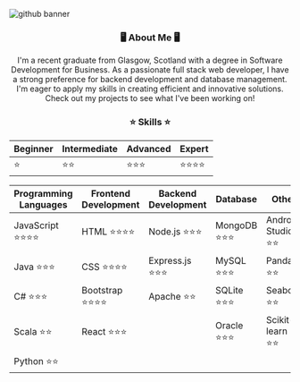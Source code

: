 ![github banner](https://github.com/YungJoshyyy/YungJoshyyy/assets/42492297/e24c88e2-7347-4ec6-b8fa-a3fac31fdf14)
<div align="center">
<h3>🖥️ About Me 🖥️</h3>
<p>I'm a recent graduate from Glasgow, Scotland with a degree in Software Development for Business. As a passionate full stack web developer, I have a strong preference for backend development and database management. I'm eager to apply my skills in creating efficient and innovative solutions. Check out my projects to see what I've been working on!</p>


<h3>⭐ Skills ⭐</h3>

| Beginner | Intermediate | Advanced | Expert |
|----------|--------------|----------|--------|
|    ⭐   |     ⭐⭐    |  ⭐⭐⭐ |⭐⭐⭐⭐|

| Programming Languages | Frontend Development | Backend Development | Database | Other |
|-----------------------|----------------------|---------------------|----------|-------|
| JavaScript ⭐⭐⭐⭐ | HTML ⭐⭐⭐⭐     | Node.js ⭐⭐⭐     | MongoDB ⭐⭐⭐ | Android Studio ⭐⭐ |
| Java ⭐⭐⭐          | CSS ⭐⭐⭐⭐      | Express.js ⭐⭐⭐  | MySQL ⭐⭐⭐ | Pandas ⭐⭐ |
| C# ⭐⭐⭐            | Bootstrap ⭐⭐⭐⭐| Apache ⭐⭐        | SQLite ⭐⭐⭐ | Seaborn ⭐⭐ | 
| Scala ⭐⭐           | React ⭐⭐⭐       |                      | Oracle ⭐⭐⭐ | Scikit-learn ⭐⭐ |
| Python ⭐⭐          |                      |                      |                |                    |


















</div>
